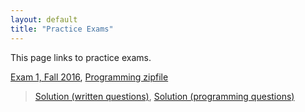 ```yaml
---
layout: default
title: "Practice Exams"
---
```


This page links to practice exams.

[Exam 1, Fall 2016](cs201-fall2016-exam01.pdf), [Programming zipfile](CS201_Exam01_Fall2016_Gradle.zip)
> [Solution (written questions)](cs201-fall2016-exam01-solution.pdf), [Solution (programming questions)](CS201_Exam01_Fall2016_Solution_Gradle.zip)


<!--

[Exam 2, Fall 2016](cs201-fall2016-exam02.pdf), [Programming zipfile](CS201_Exam02_Fall2016_Gradle.zip)
> [Solution (written questions)](cs201-fall2016-exam02-solution.pdf), [Solution (programming questions)](CS201_Exam02_Fall2016_Solution_Gradle.zip)




[Exam 2, Fall 2016](cs201-fall2016-exam02.pdf), [Programming zipfile](CS201_Exam02_Fall2016_Gradle.zip)

> [Solution (written questions)](cs201-fall2016-exam02-solution.pdf), [Solution (programming questions)](CS201_Exam02_Fall2016_Solution_Gradle.zip)

[Exam 3, Fall 2016](cs201-fall2016-exam03.pdf), [Programming zipfile](CS201_Exam03_Fall2016_Gradle.zip)

> [Solution (written questions)](cs201-fall2016-exam03-solution.pdf), [Solution (programming questions)](CS201_Exam03_Fall2016_Solution_Gradle.zip)

-->
